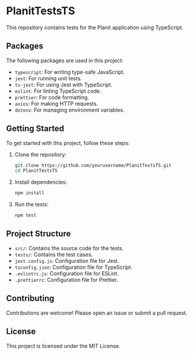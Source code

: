# PlanitTestsTS

This repository contains tests for the Planit application using TypeScript.

## Packages

The following packages are used in this project:

- `typescript`: For writing type-safe JavaScript.
- `jest`: For running unit tests.
- `ts-jest`: For using Jest with TypeScript.
- `eslint`: For linting TypeScript code.
- `prettier`: For code formatting.
- `axios`: For making HTTP requests.
- `dotenv`: For managing environment variables.

## Getting Started

To get started with this project, follow these steps:

1. Clone the repository:

    ```sh
    git clone https://github.com/yourusername/PlanitTestsTS.git
    cd PlanitTestsTS
    ```

2. Install dependencies:

    ```sh
    npm install
    ```

3. Run the tests:

    ```sh
    npm test
    ```

## Project Structure

- `src/`: Contains the source code for the tests.
- `tests/`: Contains the test cases.
- `jest.config.js`: Configuration file for Jest.
- `tsconfig.json`: Configuration file for TypeScript.
- `.eslintrc.js`: Configuration file for ESLint.
- `.prettierrc`: Configuration file for Prettier.

## Contributing

Contributions are welcome! Please open an issue or submit a pull request.

## License

This project is licensed under the MIT License.